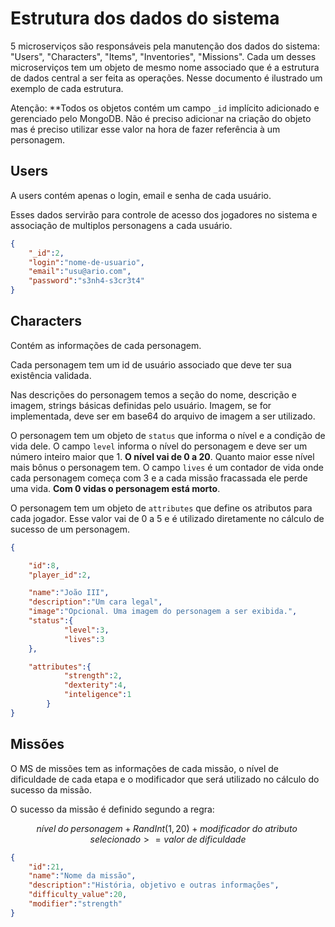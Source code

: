 # Estrutura dos dados do sistema

5 microserviços são responsáveis pela manutenção dos dados do sistema: "Users", "Characters", "Items", "Inventories", "Missions". Cada um desses microserviços tem um objeto de mesmo nome associado que é a estrutura de dados central a ser feita as operações. Nesse documento é ilustrado um exemplo de cada estrutura.

Atenção: **Todos os objetos contém um campo `_id` implícito adicionado e gerenciado pelo MongoDB. Não é preciso adicionar na criação do objeto mas é preciso utilizar esse valor na hora de fazer referência à um personagem. 

## Users

A users contém apenas o login, email e senha de cada usuário. 

Esses dados servirão para controle de acesso dos jogadores no sistema e associação de multiplos personagens a cada usuário.

```json
{
    "_id":2,
    "login":"nome-de-usuario",
    "email":"usu@ario.com",
    "password":"s3nh4-s3cr3t4"
}
```

## Characters

Contém as informações de cada personagem. 

Cada personagem tem um id de usuário associado que deve ter sua existência validada. 

Nas descrições do personagem temos a seção do nome, descrição e imagem, strings básicas definidas pelo usuário. Imagem, se for implementada, deve ser em base64 do arquivo de imagem a ser utilizado. 

O personagem tem um objeto de `status` que informa o nível e a condição de vida dele. O campo `level` informa o nível do personagem e deve ser um número inteiro maior que 1. **O nível vai de 0 a 20**. Quanto maior esse nível mais bônus o personagem tem. O campo `lives` é um contador de vida onde cada personagem começa com 3 e a cada missão fracassada ele perde uma vida. **Com 0 vidas o personagem está morto**.

O personagem tem um objeto de `attributes` que define os atributos para cada jogador. Esse valor vai de 0 a 5 e é utilizado diretamente no cálculo de sucesso de um personagem. 


```json
{

    "id":8,
    "player_id":2,

    "name":"João III",
    "description":"Um cara legal",
    "image":"Opcional. Uma imagem do personagem a ser exibida.",
    "status":{
            "level":3,
            "lives":3
    },

    "attributes":{ 
            "strength":2,
            "dexterity":4,
            "inteligence":1
        }
}

```

## Missões 

O MS de missões tem as informações de cada missão, o nível de dificuldade de cada etapa e o modificador que será utilizado no cálculo do sucesso da missão. 

O sucesso da missão é definido segundo a regra:

$$nível\; do\; personagem + RandInt(1,20) + modificador\; do\; atributo\; selecionado >= valor\; de\; dificuldade$$



```json
{
    "id":21,
    "name":"Nome da missão",
    "description":"História, objetivo e outras informações",
    "difficulty_value":20,
    "modifier":"strength"
}
```